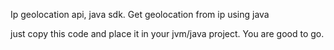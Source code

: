 Ip geolocation api, java sdk. Get geolocation from ip using java

just copy this code and place it in your jvm/java project. You are good to go.
